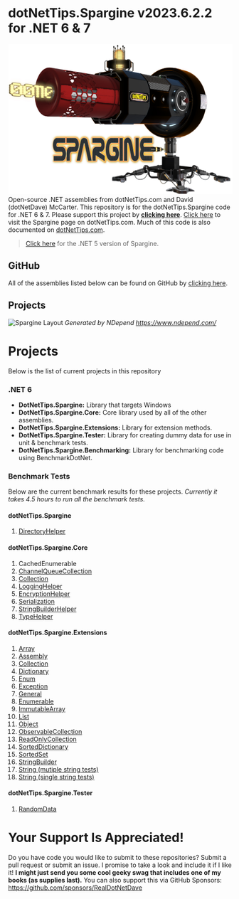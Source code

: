 # dotNetTips.Spargine v2023.6.2.2 for .NET 6 & 7
![](docs/graphics/dotNetTips-Spargine-Logo.jpg)
Open-source .NET assemblies from dotNetTips.com and David (dotNetDave) McCarter. 
This repository is for the dotNetTips.Spargine code for .NET 6 & 7. Please support this project by <a href="https://github.com/sponsors/RealDotNetDave" target="_blank">**clicking here**</a>. 
<a href="https://dotnettips.wordpress.com/spargine/" target="_blank">Click here</a> to visit the Spargine page on dotNetTips.com. Much of this code is also documented on <a href="https://dotnettips.wordpress.com/category/open-source/spargine/" target="_blank">dotNetTips.com</a>.

> <a href="README-5.md" target="_blank">Click here</a> for the .NET 5 version of Spargine.

## GitHub
All of the assemblies listed below can be found on GitHub by <a href="https://www.nuget.org/profiles/davidmccarter" target="_blank">clicking here</a>.

## Projects
![Spargine Layout](docs/graphics/Spargine.6.svg)
*Generated by NDepend <a href="https://www.ndepend.com/" target="_blank">https://www.ndepend.com/</a>*
# Projects
Below is the list of current projects in this repository
### .NET 6
*  	**DotNetTips.Spargine:** Library that targets Windows
*   **DotNetTips.Spargine.Core:** Core library used by all of the other assemblies.
*   **DotNetTips.Spargine.Extensions:** Library for extension methods.
*   **DotNetTips.Spargine.Tester:** Library for creating dummy data for use in unit & benchmark tests.
*   **DotNetTips.Spargine.Benchmarking:** Library for benchmarking code using BenchmarkDotNet.
### Benchmark Tests
Below are the current benchmark results for these projects. *Currently it takes 4.5 hours to run all the benchmark tests.*
#### dotNetTips.Spargine
1. <a href="https://github.com/RealDotNetDave/dotNetTips.Spargine/blob/main/docs/Benchmark%20Results/6/DotNetTips.Spargine.BenchmarkTests.IO.DirectoryHelperBenchmark-report-github.md" target="_blank">DirectoryHelper</a>
#### dotNetTips.Spargine.Core
1. CachedEnumerable
2. <a href="https://github.com/RealDotNetDave/dotNetTips.Spargine/blob/main/docs/Benchmark%20Results/6/DotNetTips.Spargine.Core.BenchmarkTests.Collections.Threading.ChannelQueueCollectionBenchmark-report-github.md" target="_blank">ChannelQueueCollection</a>
2. <a href="https://github.com/RealDotNetDave/dotNetTips.Spargine/blob/main/docs/Benchmark%20Results/6/DotNetTips.Spargine.Core.BenchmarkTests.Collections.CollectionCollectionBenchmark-report-github.md" target="_blank">Collection</a>
2. <a href="https://github.com/RealDotNetDave/dotNetTips.Spargine/blob/main/docs/Benchmark%20Results/6/DotNetTips.Spargine.Core.BenchmarkTests.Logging.LoggingBenchmark-report-github.md" target="_blank">LoggingHelper</a>
3. <a href="https://github.com/RealDotNetDave/dotNetTips.Spargine/blob/main/docs/Benchmark%20Results/6/DotNetTips.Spargine.Core.BenchmarkTests.Security.EncryptionHelperBenchmark-report-github.md" target="_blank">EncryptionHelper</a>
3. <a href="https://github.com/RealDotNetDave/dotNetTips.Spargine/blob/main/docs/Benchmark%20Results/6/DotNetTips.Spargine.Core.BenchmarkTests.Serialization.SerializationBenchmark-report-github.md" target="_blank">Serialization</a>
3. <a href="https://github.com/RealDotNetDave/dotNetTips.Spargine/blob/main/docs/Benchmark%20Results/6/DotNetTips.Spargine.Core.BenchmarkTests.StringBuilderHelperCounterBenchmark-report-github.md" target="_blank">StringBuilderHelper</a>
4. <a href="https://github.com/RealDotNetDave/dotNetTips.Spargine/blob/main/docs/Benchmark%20Results/6/DotNetTips.Spargine.Core.BenchmarkTests.TypeHelperBenchmark-report-github.md" target="_blank">TypeHelper</a>

#### dotNetTips.Spargine.Extensions
1. <a href="https://github.com/RealDotNetDave/dotNetTips.Spargine/blob/main/docs/Benchmark%20Results/6/DotNetTips.Spargine.Extensions.BenchmarkTests.ArrayExtensionsCollectionBenchmark-report-github.md" target="_blank">Array</a>
1. <a href="https://github.com/RealDotNetDave/dotNetTips.Spargine/blob/main/docs/Benchmark%20Results/6/DotNetTips.Spargine.Extensions.BenchmarkTests.Extensions.AssemblyExtensionsBenchmark-report-github.md" target="_blank">Assembly</a>
3. <a href="https://github.com/RealDotNetDave/dotNetTips.Spargine/blob/main/docs/Benchmark%20Results/6/DotNetTips.Spargine.Extensions.BenchmarkTests.CollectionExtensionsCollectionBenchmark-report-github.md" target="_blank">Collection</a>
4. <a href="https://github.com/RealDotNetDave/dotNetTips.Spargine/blob/main/docs/Benchmark%20Results/6/DotNetTips.Spargine.Extensions.BenchmarkTests.DictionaryExtensionsCollectionBenchmark-report-github.md" target="_blank">Dictionary</a>
5. <a href="https://github.com/RealDotNetDave/dotNetTips.Spargine/blob/main/docs/Benchmark%20Results/6/DotNetTips.Spargine.Extensions.BenchmarkTests.EnumExtensionsBenchmark-report-github.md" target="_blank">Enum</a>
7. <a href="https://github.com/RealDotNetDave/dotNetTips.Spargine/blob/main/docs/Benchmark%20Results/6/DotNetTips.Spargine.Extensions.BenchmarkTests.ExceptionExtensionsBenchmark-report-github.md" target="_blank">Exception</a>
7. <a href="https://github.com/RealDotNetDave/dotNetTips.Spargine/blob/main/docs/Benchmark%20Results/6/DotNetTips.Spargine.Extensions.BenchmarkTests.GeneralBenchmark-report-github.md" target="_blank">General</a>
6. <a href="https://github.com/RealDotNetDave/dotNetTips.Spargine/blob/main/docs/Benchmark%20Results/6/DotNetTips.Spargine.Extensions.BenchmarkTests.EnumerableExtensionsCollectionBenchmark-report-github.md" target="_blank">Enumerable</a>
6. <a href="https://github.com/RealDotNetDave/dotNetTips.Spargine/blob/main/docs/Benchmark%20Results/6/DotNetTips.Spargine.Extensions.BenchmarkTests.ImmutableArrayExtensionsBenchmark-report-github.md" target="_blank">ImmutableArray</a>
8. <a href="https://github.com/RealDotNetDave/dotNetTips.Spargine/blob/main/docs/Benchmark%20Results/6/DotNetTips.Spargine.Extensions.BenchmarkTests.ListExtensionsCollectionBenchmark-report-github.md" target="_blank">List</a>
9. <a href="https://github.com/RealDotNetDave/dotNetTips.Spargine/blob/main/docs/Benchmark%20Results/6/DotNetTips.Spargine.Extensions.BenchmarkTests.ObjectExtensionsBenchmark-report-github.md" target="_blank">Object</a>
9. <a href="https://github.com/RealDotNetDave/dotNetTips.Spargine/blob/main/docs/Benchmark%20Results/6/DotNetTips.Spargine.Extensions.BenchmarkTests.ObservableCollectionExtensionsCollectionBenchmark-report-github.md" target="_blank">ObservableCollection</a>
9. <a href="https://github.com/RealDotNetDave/dotNetTips.Spargine/blob/main/docs/Benchmark%20Results/6/DotNetTips.Spargine.Extensions.BenchmarkTests.ReadOnlyCollectionBenchmark-report-github.md" target="_blank">ReadOnlyCollection</a>
9. <a href="https://github.com/RealDotNetDave/dotNetTips.Spargine/blob/main/docs/Benchmark%20Results/6/DotNetTips.Spargine.Extensions.BenchmarkTests.SortedDictionaryExtensionsBenchmark-report-github.md" target="_blank">SortedDictionary</a>
9. <a href="https://github.com/RealDotNetDave/dotNetTips.Spargine/blob/main/docs/Benchmark%20Results/6/DotNetTips.Spargine.Extensions.BenchmarkTests.SortedSetCollectionBenchmark-report-github.md" target="_blank">SortedSet</a>
10. <a href="https://github.com/RealDotNetDave/dotNetTips.Spargine/blob/main/docs/Benchmark%20Results/6/DotNetTips.Spargine.Extensions.BenchmarkTests.StringBuilderExtensionsCounterBenchmark-report-github.md" target="_blank">StringBuilder</a>
11. <a href="https://github.com/RealDotNetDave/dotNetTips.Spargine/blob/main/docs/Benchmark%20Results/6/DotNetTips.Spargine.Extensions.BenchmarkTests.StringExtensionsCounterBenchmark-report-github.md" target="_blank">String (mutiple string tests)</a>
12. <a href="https://github.com/RealDotNetDave/dotNetTips.Spargine/blob/main/docs/Benchmark%20Results/6/DotNetTips.Spargine.Extensions.BenchmarkTests.StringExtensionsBenchmark-report-github.md" target="_blank">String (single string tests)</a>
#### dotNetTips.Spargine.Tester
1. <a href="https://github.com/RealDotNetDave/dotNetTips.Spargine/blob/main/docs/Benchmark%20Results/6/DotNetTips.Spargine.Extensions.BenchmarkTests.Tester.RandomDataBenchmark-report-github.md" target="_blank">RandomData</a>
# Your Support Is Appreciated!
Do you have code you would like to submit to these repositories? Submit a pull request or submit an issue. I promise to take a look and include it if I like it! **I might just send you some cool geeky swag that includes one of my books (as supplies last).** You can also support this via GitHub Sponsors: <a href="https://github.com/sponsors/RealDotNetDave" target="_blank">https://github.com/sponsors/RealDotNetDave</a>
